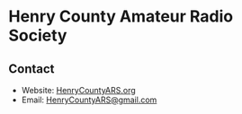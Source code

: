 # Henry County Amateur Radio Society

## Contact
* Website: [HenryCountyARS.org](https://henrycountyars.org)
* Email: [HenryCountyARS@gmail.com](mailto://henrycountyars@gmail.com)


